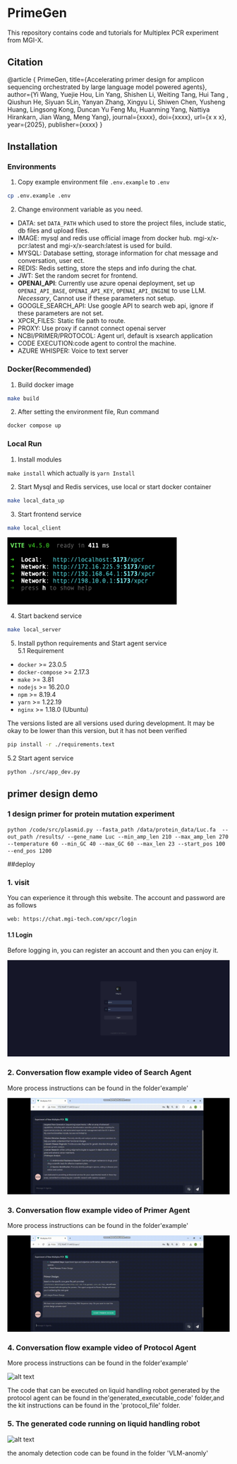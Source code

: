 # PrimeGen
This repository contains code and tutorials for Multiplex  PCR experiment from MGI-X.
## Citation
@article
{
PrimeGen,
title={Accelerating primer design for amplicon sequencing orchestrated by large language model powered agents},
author={Yi Wang, Yuejie Hou, Lin Yang, Shishen Li, Weiting Tang, Hui Tang
, Qiushun He, Siyuan 5Lin, Yanyan Zhang, Xingyu Li, Shiwen Chen, Yusheng Huang, Lingsong Kong, Duncan Yu
Feng Mu, Huanming Yang, Nattiya Hirankarn, Jian Wang, Meng Yang},
  journal={xxxx},
  doi={xxxx},
  url={x x x},
  year={2025},
  publisher={xxxx}
}

## Installation

### Environments

1. Copy example environment file `.env.example` to `.env`  
```bash
cp .env.example .env
```

2. Change environment variable as you need. 
  - DATA: set `DATA_PATH` which used to store the project files, include static, db files and upload files.
  - IMAGE: mysql and redis use official image from docker hub. mgi-x/x-pcr:latest and mgi-x/x-search:latest is used for build.
  - MYSQL: Database setting, storage information for chat message and conversation, user ect.
  - REDIS: Redis setting, store the steps and info during the chat.
  - JWT: Set the random secret for frontend.
  - **OPENAI_API**: Currently use azure openai deployment, set up `OPENAI_API_BASE`, `OPENAI_API_KEY`, `OPENAI_API_ENGINE` to use LLM. *Necessary*, Cannot use if these parameters not setup.
  - GOOGLE_SEARCH_API: Use google API to search web api, ignore if these parameters are not set.
  - XPCR_FILES: Static file path to route.
  - PROXY: Use proxy if cannot connect openai server
  - NCBI/PRIMER/PROTOCOL: Agent url, default is xsearch application
  - CODE EXECUTION:code agent to control the machine.
  - AZURE WHISPER: Voice to text server

### Docker(Recommended)

1. Build docker image  
```bash
make build
```
2. After setting the environment file, Run command  
```bash
docker compose up
```

### Local Run

1. Install modules

`make install` which actually is `yarn Install`


2. Start Mysql and Redis services, use local or start docker container  
```bash
make local_data_up
```
3. Start frontend service  
```bash
make local_client
```  
![alt text](./docs/frontend-console.png)

4. Start backend service   
```bash
make local_server 
 ```

5. Install python requirements and Start agent service   
5.1 Requirement

- `docker` >= 23.0.5
- `docker-compose` >= 2.17.3
- `make` >= 3.81
- `nodejs` >= 16.20.0
- `npm` >= 8.19.4
- `yarn` >= 1.22.19
- `nginx` >= 1.18.0 (Ubuntu)

The versions listed are all versions used during development. It may be okay to be lower than this version, but it has not been verified
```bash
pip install -r ./requirements.text
``` 

5.2 Start agent service
```bash
python ./src/app_dev.py
```

## primer design demo

### 1 design primer for protein mutation experiment

    python /code/src/plasmid.py --fasta_path /data/protein_data/Luc.fa  --out_path /results/ --gene_name Luc --min_amp_len 210 --max_amp_len 270 --temperature 60 --min_GC 40 --max_GC 60 --max_len 23 --start_pos 100 --end_pos 1200 




##deploy

### 1. visit

You can experience it through this website. The account and password are as follows

```
web: https://chat.mgi-tech.com/xpcr/login
```
#### 1.1 Login 
Before logging in, you can register an account and then you can enjoy it.

![alt text](./docs/login.jpg)



### 2. Conversation flow example video of Search Agent
More process instructions can be found in the folder'example'


![alt text](./docs/search.gif)


### 3. Conversation flow example video of Primer Agent
More process instructions can be found in the folder'example'


![alt text](./docs/primer.gif)



### 4. Conversation flow example video of Protocol Agent
More process instructions can be found in the folder'example'


![alt text](./docs/protocol.gif)


The code that can be executed on liquid handling robot generated by the protocol agent can be found in the'generated_executable_code' folder,and the kit instructions can be found in the 'protocol_file' folder.

### 5. The generated code running on liquid handling robot

![alt text](./docs/anomaly.gif)

the anomaly detection code can be found in the folder 'VLM-anomly'





